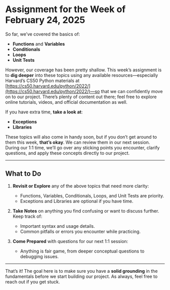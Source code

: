 # Assignment for the Week of February 24, 2025

So far, we’ve covered the basics of:
- **Functions** and **Variables**
- **Conditionals**
- **Loops**
- **Unit Tests**

However, our coverage has been pretty shallow. This week’s assignment is to **dig deeper** into these topics using any available resources—especially Harvard’s CS50 Python materials at [https://cs50.harvard.edu/python/2022/](https://cs50.harvard.edu/python/2022/)—so that we can confidently move on to our project. There’s plenty of content out there; feel free to explore online tutorials, videos, and official documentation as well.

If you have extra time, **take a look at**:
- **Exceptions**
- **Libraries**

These topics will also come in handy soon, but if you don’t get around to them this week, **that’s okay**. We can review them in our next session. During our 1:1 time, we’ll go over any sticking points you encounter, clarify questions, and apply these concepts directly to our project.

---

## What to Do

1. **Revisit or Explore** any of the above topics that need more clarity:
   - Functions, Variables, Conditionals, Loops, and Unit Tests are priority.
   - Exceptions and Libraries are optional if you have time.

2. **Take Notes** on anything you find confusing or want to discuss further. Keep track of:
   - Important syntax and usage details.
   - Common pitfalls or errors you encounter while practicing.

3. **Come Prepared** with questions for our next 1:1 session:
   - Anything is fair game, from deeper conceptual questions to debugging issues.

---

That’s it! The goal here is to make sure you have a **solid grounding** in the fundamentals before we start building our project. As always, feel free to reach out if you get stuck.
